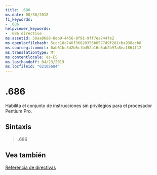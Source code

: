 ```yaml
---
title: .686
ms.date: 08/30/2018
f1_keywords:
- .686
helpviewer_keywords:
- .686 directive
ms.assetid: 58aa0688-8eb9-4456-8f91-9ff7ea744fe2
ms.openlocfilehash: 5ccc10c746f36620355b657749f281cba938ecb8
ms.sourcegitcommit: 0ab61bc3d2b6cfbd52a16c6ab2b97a8ea1864f12
ms.translationtype: MT
ms.contentlocale: es-ES
ms.lasthandoff: 04/23/2019
ms.locfileid: "62185684"
---
```

# <a name="686"></a>.686

Habilita el conjunto de instrucciones sin privilegios para el procesador Pentium Pro.

## <a name="syntax"></a>Sintaxis

> .686

## <a name="see-also"></a>Vea también

[Referencia de directivas](../../assembler/masm/directives-reference.md)<br/>